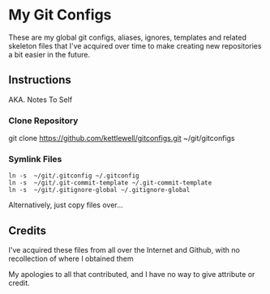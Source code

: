 # My Git Configs

These are my global git configs, aliases, ignores, templates and related skeleton files that I've acquired over time to make creating new repositories a bit easier in the future.


## Instructions
AKA. Notes To Self

### Clone Repository
git clone https://github.com/kettlewell/gitconfigs.git ~/git/gitconfigs

### Symlink Files

```
ln -s  ~/git/.gitconfig ~/.gitconfig
ln -s  ~/git/.git-commit-template ~/.git-commit-template
ln -s  ~/git/.gitignore-global ~/.gitignore-global
```

Alternatively, just copy files over... 


## Credits
I've acquired these files from all over the Internet and Github, with no recollection of where I obtained them

My apologies to all that contributed, and I have no way to give attribute or credit.


